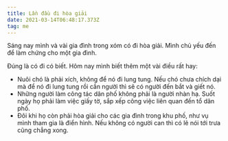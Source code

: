 ```yaml
---
title: Lần đầu đi hòa giải
date: 2021-03-14T06:48:17.373Z
tag: me
---
```

Sáng nay mình và vài gia đình trong xóm có đi hòa giải. Mình chủ yếu đến để làm chứng cho một gia đình.

Đúng là có đi có biết. Hôm nay mình biết thêm một vài điều rất hay:

* Nuôi chó là phải xích, không để nó đi lung tung. Nếu chó chưa chích dại mà để nó đi lung tung rồi cắn người thì sẽ có người đến bắt và giết nó.
* Những người làm công tác dân phố không phải là người nhàn hạ. Suốt ngày họ phải làm việc giấy tờ, sắp xếp công việc liên quan đến tổ dân phố. 
* Đôi khi họ còn phải hòa giải cho các gia đình trong khu phố, như vụ mình tham gia là điển hình. Nếu không có người can thì có lẽ nói tới trưa cũng chẳng xong.